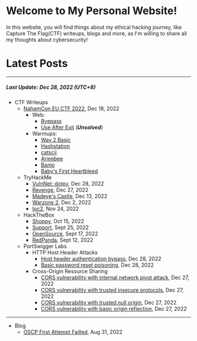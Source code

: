 # Welcome to My Personal Website!

In this website, you will find things about my ethical hacking journey, like Capture The Flag(CTF) writeups, blogs and more, as I'm willing to share all my thoughts about cybersecurity!

# Latest Posts

* * *
##### Last Update: Dec 28, 2022 (UTC+8)

- CTF Writeups
	- [NahamCon EU CTF 2022](https://siunam321.github.io/ctf/NahamCon-EU-CTF-2022/), Dec 18, 2022
		- Web:
			- [Byepass](https://siunam321.github.io/ctf/NahamCon-EU-CTF-2022/Web/Byepass/)
			- [Use After Exit](https://siunam321.github.io/ctf/NahamCon-EU-CTF-2022/Web/Use-After-Exit/) (***Unsolved***)
		- Warmups:
			- [Way 2 Basic](https://siunam321.github.io/ctf/NahamCon-EU-CTF-2022/Warmups/Way-2-Basic/)
			- [Hashstation](https://siunam321.github.io/ctf/NahamCon-EU-CTF-2022/Warmups/Hashstation/)
			- [catscii](https://siunam321.github.io/ctf/NahamCon-EU-CTF-2022/Warmups/catscii/)
			- [Arjeebee](https://siunam321.github.io/ctf/NahamCon-EU-CTF-2022/Warmups/Arjeebee/)
			- [Banjo](https://siunam321.github.io/ctf/NahamCon-EU-CTF-2022/Warmups/Banjo/)
			- [Baby's First Heartbleed](https://siunam321.github.io/ctf/NahamCon-EU-CTF-2022/Warmups/Babys-First-Heartbleed/)
	- TryHackMe
		- [VulnNet: dotpy](https://siunam321.github.io/ctf/tryhackme/VulnNet-dotpy), Dec 28, 2022
		- [Revenge](https://siunam321.github.io/ctf/tryhackme/Revenge), Dec 27, 2022
		- [Madeye's Castle](https://siunam321.github.io/ctf/tryhackme/Madeyes-Castle), Dec 13, 2022
		- [Warzone 2](https://siunam321.github.io/ctf/tryhackme/Warzone2), Dec 2, 2022
		- [toc2](https://siunam321.github.io/ctf/tryhackme/toc2), Nov 24, 2022
	- HackTheBox
		- [Shoppy](https://siunam321.github.io/ctf/hackthebox/Shoppy/), Oct 15, 2022
		- [Support](https://siunam321.github.io/ctf/hackthebox/Support/), Sept 25, 2022
		- [OpenSource](https://siunam321.github.io/ctf/hackthebox/OpenSource/), Sept 17, 2022
		- [RedPanda](https://siunam321.github.io/ctf/hackthebox/RedPanda/), Sept 12, 2022
	- PortSwigger Labs
		- HTTP Host Header Attacks
			- [Host header authentication bypass](https://siunam321.github.io/ctf/portswigger-labs/HTTP-Host-Header-Attacks/http-host-header-2), Dec 28, 2022
			- [Basic password reset poisoning](https://siunam321.github.io/ctf/portswigger-labs/HTTP-Host-Header-Attacks/http-host-header-1), Dec 28, 2022
		- Cross-Origin Resource Sharing
			- [CORS vulnerability with internal network pivot attack](https://siunam321.github.io/ctf/portswigger-labs/Cross-Origin-Resource-Sharing/cors-4), Dec 27, 2022
			- [CORS vulnerability with trusted insecure protocols](https://siunam321.github.io/ctf/portswigger-labs/Cross-Origin-Resource-Sharing/cors-3), Dec 27, 2022
			- [CORS vulnerability with trusted null origin](https://siunam321.github.io/ctf/portswigger-labs/Cross-Origin-Resource-Sharing/cors-2), Dec 27, 2022
			- [CORS vulnerability with basic origin reflection](https://siunam321.github.io/ctf/portswigger-labs/Cross-Origin-Resource-Sharing/cors-1), Dec 27, 2022

* * *
- Blog
	- [OSCP First Attempt Failled](https://siunam321.github.io/blog/2022-08-31-OSCP-First-Attempt-Failled), Aug 31, 2022

